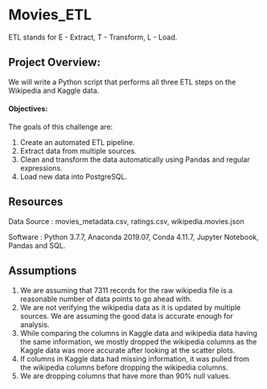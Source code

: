 # Movies_ETL

ETL stands for E - Extract, T - Transform, L - Load. 

## Project Overview:

We will write a Python script that performs all three ETL steps on the Wikipedia and Kaggle data.

#### Objectives:

The goals of this challenge are:

1. Create an automated ETL pipeline.
2. Extract data from multiple sources.
3. Clean and transform the data automatically using Pandas and regular expressions.
4. Load new data into PostgreSQL.

## Resources

Data Source : movies_metadata.csv, ratings.csv, wikipedia.movies.json

Software : Python 3.7.7, Anaconda 2019.07, Conda 4.11.7, Jupyter Notebook, Pandas and SQL. 

## Assumptions

1. We are assuming that 7311 records for the raw wikipedia file is a reasonable number of data points to go ahead with.
2. We are not verifying the wikipedia data as it is updated by multiple sources. We are assuming the good data is accurate enough for analysis.
3. While comparing the columns in Kaggle data and wikipedia data having the same information, we mostly dropped the wikipedia columns as the Kaggle data was more accurate after looking at the scatter plots.
4. If columns in Kaggle data had missing information, it was pulled from the wikipedia columns before dropping the wikipedia columns.  
5. We are dropping columns that have more than 90% null values.
